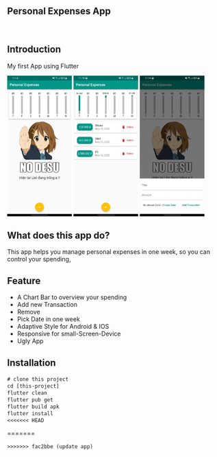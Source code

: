 ## Personal Expenses App

<br>

## Introduction

My first App using Flutter

<div style=" display:inline-block">
<img src="./screenshot1.jpg" style="width: 30%;">

<img src="./screenshot2.jpg" style="width: 30%;">

<img src="./screenshot3.jpg" style="width: 30%;">
</div>

## What does this app do?

This app helps you manage personal expenses in one week, so you can control your spending,

## Feature

+ A Chart Bar to overview your spending
+ Add new Transaction
+ Remove
+ Pick Date in one week
+ Adaptive Style for Android & IOS
+ Responsive for small-Screen-Device
+ Ugly App

## Installation

```
# clone this project
cd [this-project]
flutter clean
flutter pub get
flutter build apk
flutter install
<<<<<<< HEAD
```



=======
```
>>>>>>> fac2bbe (update app)
